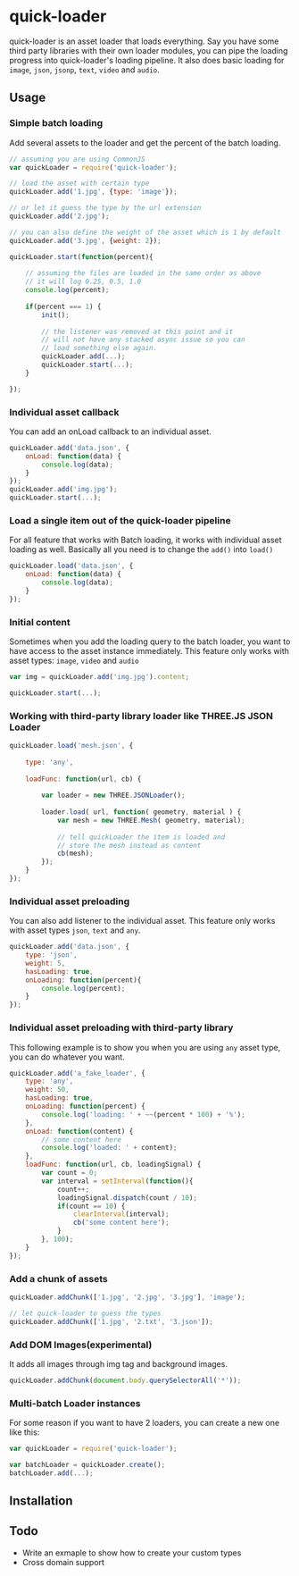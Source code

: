 # quick-loader

quick-loader is an asset loader that loads everything. Say you have some third party libraries with their own loader modules, you can pipe the loading progress into quick-loader's loading pipeline. It also does basic loading for `image`, `json`, `jsonp`, `text`, `video` and `audio`.

## Usage

### Simple batch loading

Add several assets to the loader and get the percent of the batch loading.

```js
// assuming you are using CommonJS
var quickLoader = require('quick-loader');

// load the asset with certain type
quickLoader.add('1.jpg', {type: 'image'});

// or let it guess the type by the url extension
quickLoader.add('2.jpg');

// you can also define the weight of the asset which is 1 by default
quickLoader.add('3.jpg', {weight: 2});

quickLoader.start(function(percent){
    
    // assuming the files are loaded in the same order as above
    // it will log 0.25, 0.5, 1.0
    console.log(percent);
    
    if(percent === 1) {
        init();
        
        // the listener was removed at this point and it
        // will not have any stacked async issue so you can
        // load something else again.
        quickLoader.add(...);
        quickLoader.start(...);
    }

});

```

### Individual asset callback
You can add an onLoad callback to an individual asset.
```js
quickLoader.add('data.json', {
    onLoad: function(data) {
        console.log(data);
    }
});
quickLoader.add('img.jpg');
quickLoader.start(...);

```

### Load a single item out of the quick-loader pipeline
For all feature that works with Batch loading, it works with individual asset loading as well. Basically all you need is to change the `add()` into `load()`
```js
quickLoader.load('data.json', {
    onLoad: function(data) {
        console.log(data);
    }
});

```

### Initial content
Sometimes when you add the loading query to the batch loader, you want to have access to the asset instance immediately. This feature only works with asset types: `image`, `video` and `audio`
```js
var img = quickLoader.add('img.jpg').content;

quickLoader.start(...);

```

### Working with third-party library loader like THREE.JS JSON Loader
```js
quickLoader.load('mesh.json', {
    
    type: 'any',
    
    loadFunc: function(url, cb) {
        
        var loader = new THREE.JSONLoader();
        
        loader.load( url, function( geometry, material ) {
            var mesh = new THREE.Mesh( geometry, material);
            
            // tell quickLoader the item is loaded and
            // store the mesh instead as content
            cb(mesh);
        });
    }
});

```

### Individual asset preloading
You can also add listener to the individual asset. This feature only works with asset types `json`, `text` and `any`.
```js
quickLoader.add('data.json', {
    type: 'json',
    weight: 5,
    hasLoading: true,
    onLoading: function(percent){
        console.log(percent);   
    }
});
```

### Individual asset preloading with third-party library
This following example is to show you when you are using `any` asset type, you can do whatever you want. 
```js
quickLoader.add('a_fake_loader', {
    type: 'any',
    weight: 50,
    hasLoading: true,
    onLoading: function(percent) {
        console.log('loading: ' + ~~(percent * 100) + '%');
    },
    onLoad: function(content) {
        // some content here
        console.log('loaded: ' + content);
    },
    loadFunc: function(url, cb, loadingSignal) {
        var count = 0;
        var interval = setInterval(function(){
            count++;
            loadingSignal.dispatch(count / 10);
            if(count == 10) {
                clearInterval(interval);
                cb('some content here');
            }
        }, 100);
    }
});
```

### Add a chunk of assets
```js
quickLoader.addChunk(['1.jpg', '2.jpg', '3.jpg'], 'image');

// let quick-loader to guess the types
quickLoader.addChunk(['1.jpg', '2.txt', '3.json']);
```

### Add DOM Images(experimental)
It adds all images through img tag and background images.
```js
quickLoader.addChunk(document.body.querySelectorAll('*'));
```

### Multi-batch Loader instances
For some reason if you want to have 2 loaders, you can create a new one like this:
```js
var quickLoader = require('quick-loader');

var batchLoader = quickLoader.create();
batchLoader.add(...);

```


## Installation



## Todo
 - Write an exmaple to show how to create your custom types
 - Cross domain support